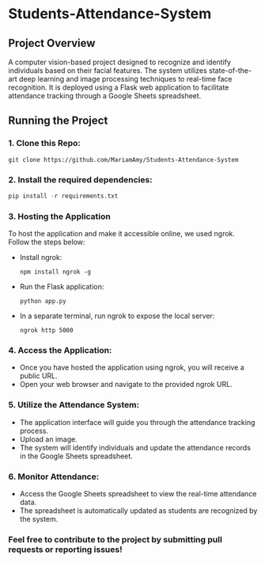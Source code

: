 # Students-Attendance-System

## Project Overview

A computer vision-based project designed to recognize and identify individuals based on their facial features. The system utilizes state-of-the-art deep learning and image processing techniques to real-time face recognition. It is deployed using a Flask web application to facilitate attendance tracking through a Google Sheets spreadsheet.

## Running the Project
  
### 1. Clone this Repo:
  ```
  git clone https://github.com/MariamAmy/Students-Attendance-System
  ```


### 2. Install the required dependencies:
  ```python
  pip install -r requirements.txt
  ```


### 3. Hosting the Application
To host the application and make it accessible online, we used ngrok. Follow the steps below:
- Install ngrok:
  ```
  npm install ngrok -g
  ```
- Run the Flask  application:
  ```
  python app.py
  ```
- In a separate terminal, run ngrok to expose the local server:
  ```
  ngrok http 5000
  ```

### 4. Access the Application:
- Once you have hosted the application using ngrok, you will receive a public URL.
- Open your web browser and navigate to the provided ngrok URL.

### 5. Utilize the Attendance System:
- The application interface will guide you through the attendance tracking process.
- Upload an image.
- The system will identify individuals and update the attendance records in the Google Sheets spreadsheet.

### 6. Monitor Attendance:
- Access the Google Sheets spreadsheet to view the real-time attendance data.
- The spreadsheet is automatically updated as students are recognized by the system.

### Feel free to contribute to the project by submitting pull requests or reporting issues!

